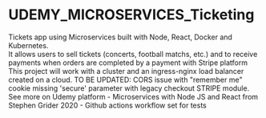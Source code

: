 # UDEMY_MICROSERVICES_Ticketing
Tickets app using Microservices built with Node, React, Docker and Kubernetes.
<br />
It allows users to sell tickets (concerts, football matchs, etc.) and to receive payments when orders are completed by a payment with Stripe platform
<br />
This project will work with a cluster and an ingress-nginx load balancer created on a cloud. TO BE UPDATED: CORS issue with "remember me" cookie missing 'secure' parameter with legacy checkout STRIPE module.
<br />
See more on Udemy platform - Microservices with Node JS and React from Stephen Grider 2020 - Github actions workflow set for tests 
